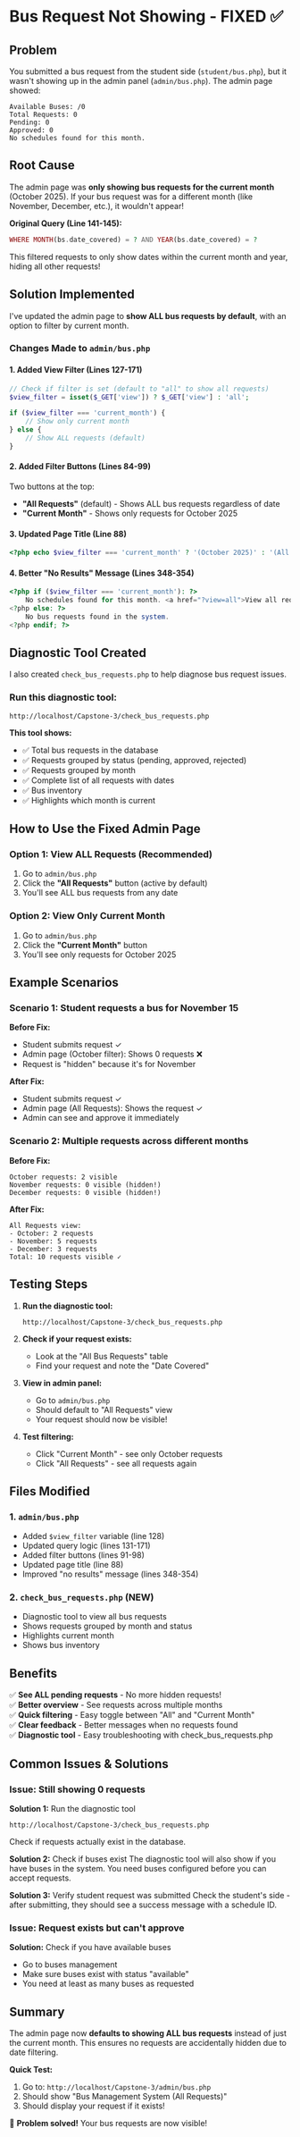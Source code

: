 # Bus Request Not Showing - FIXED ✅

## Problem

You submitted a bus request from the student side (`student/bus.php`), but it wasn't showing up in the admin panel (`admin/bus.php`). The admin page showed:

```
Available Buses: /0
Total Requests: 0
Pending: 0
Approved: 0
No schedules found for this month.
```

## Root Cause

The admin page was **only showing bus requests for the current month** (October 2025). If your bus request was for a different month (like November, December, etc.), it wouldn't appear!

**Original Query (Line 141-145):**
```php
WHERE MONTH(bs.date_covered) = ? AND YEAR(bs.date_covered) = ?
```

This filtered requests to only show dates within the current month and year, hiding all other requests!

## Solution Implemented

I've updated the admin page to **show ALL bus requests by default**, with an option to filter by current month.

### Changes Made to `admin/bus.php`

#### 1. Added View Filter (Lines 127-171)
```php
// Check if filter is set (default to "all" to show all requests)
$view_filter = isset($_GET['view']) ? $_GET['view'] : 'all';

if ($view_filter === 'current_month') {
    // Show only current month
} else {
    // Show ALL requests (default)
}
```

#### 2. Added Filter Buttons (Lines 84-99)
Two buttons at the top:
- **"All Requests"** (default) - Shows ALL bus requests regardless of date
- **"Current Month"** - Shows only requests for October 2025

#### 3. Updated Page Title (Line 88)
```php
<?php echo $view_filter === 'current_month' ? '(October 2025)' : '(All Requests)'; ?>
```

#### 4. Better "No Results" Message (Lines 348-354)
```php
<?php if ($view_filter === 'current_month'): ?>
    No schedules found for this month. <a href="?view=all">View all requests</a>
<?php else: ?>
    No bus requests found in the system.
<?php endif; ?>
```

## Diagnostic Tool Created

I also created `check_bus_requests.php` to help diagnose bus request issues.

### Run this diagnostic tool:
```
http://localhost/Capstone-3/check_bus_requests.php
```

**This tool shows:**
- ✅ Total bus requests in the database
- ✅ Requests grouped by status (pending, approved, rejected)
- ✅ Requests grouped by month
- ✅ Complete list of all requests with dates
- ✅ Bus inventory
- ✅ Highlights which month is current

## How to Use the Fixed Admin Page

### Option 1: View ALL Requests (Recommended)
1. Go to `admin/bus.php`
2. Click the **"All Requests"** button (active by default)
3. You'll see ALL bus requests from any date

### Option 2: View Only Current Month
1. Go to `admin/bus.php`
2. Click the **"Current Month"** button
3. You'll see only requests for October 2025

## Example Scenarios

### Scenario 1: Student requests a bus for November 15
**Before Fix:**
- Student submits request ✓
- Admin page (October filter): Shows 0 requests ❌
- Request is "hidden" because it's for November

**After Fix:**
- Student submits request ✓
- Admin page (All Requests): Shows the request ✓
- Admin can see and approve it immediately

### Scenario 2: Multiple requests across different months
**Before Fix:**
```
October requests: 2 visible
November requests: 0 visible (hidden!)
December requests: 0 visible (hidden!)
```

**After Fix:**
```
All Requests view:
- October: 2 requests
- November: 5 requests  
- December: 3 requests
Total: 10 requests visible ✓
```

## Testing Steps

1. **Run the diagnostic tool:**
   ```
   http://localhost/Capstone-3/check_bus_requests.php
   ```
   
2. **Check if your request exists:**
   - Look at the "All Bus Requests" table
   - Find your request and note the "Date Covered"
   
3. **View in admin panel:**
   - Go to `admin/bus.php`
   - Should default to "All Requests" view
   - Your request should now be visible!

4. **Test filtering:**
   - Click "Current Month" - see only October requests
   - Click "All Requests" - see all requests again

## Files Modified

### 1. `admin/bus.php`
- Added `$view_filter` variable (line 128)
- Updated query logic (lines 131-171)  
- Added filter buttons (lines 91-98)
- Updated page title (line 88)
- Improved "no results" message (lines 348-354)

### 2. `check_bus_requests.php` (NEW)
- Diagnostic tool to view all bus requests
- Shows requests grouped by month and status
- Highlights current month
- Shows bus inventory

## Benefits

✅ **See ALL pending requests** - No more hidden requests!  
✅ **Better overview** - See requests across multiple months  
✅ **Quick filtering** - Easy toggle between "All" and "Current Month"  
✅ **Clear feedback** - Better messages when no requests found  
✅ **Diagnostic tool** - Easy troubleshooting with check_bus_requests.php  

## Common Issues & Solutions

### Issue: Still showing 0 requests

**Solution 1:** Run the diagnostic tool
```
http://localhost/Capstone-3/check_bus_requests.php
```
Check if requests actually exist in the database.

**Solution 2:** Check if buses exist
The diagnostic tool will also show if you have buses in the system. You need buses configured before you can accept requests.

**Solution 3:** Verify student request was submitted
Check the student's side - after submitting, they should see a success message with a schedule ID.

### Issue: Request exists but can't approve

**Solution:** Check if you have available buses
- Go to buses management
- Make sure buses exist with status "available"
- You need at least as many buses as requested

## Summary

The admin page now **defaults to showing ALL bus requests** instead of just the current month. This ensures no requests are accidentally hidden due to date filtering.

**Quick Test:**
1. Go to: `http://localhost/Capstone-3/admin/bus.php`
2. Should show "Bus Management System (All Requests)"
3. Should display your request if it exists!

🎉 **Problem solved!** Your bus requests are now visible!





